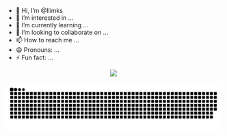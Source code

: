 - 👋 Hi, I’m @Ilimks
- 👀 I’m interested in ...
- 🌱 I’m currently learning ...
- 💞️ I’m looking to collaborate on ...
- 📫 How to reach me ...
- 😄 Pronouns: ...
- ⚡ Fun fact: ...


<p align="center">
  <img src="https://skillicons.dev/icons?i=js,react,redux,html,css,scss,git,npm" />
</p>





<div align="center">
  <a href="https://github.com/ilimks">
  <img src="https://github.com/bimashazaman/Github-snake-SVG/raw/master/snake.svg"
       alt="snake" /></a>
</div>
